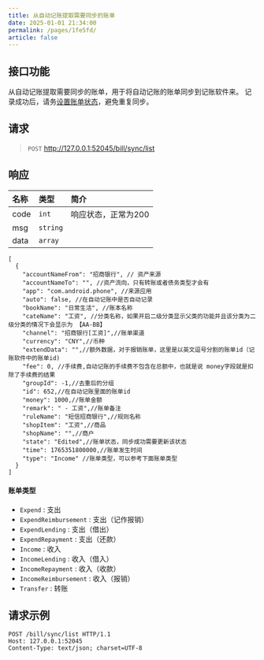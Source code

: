 ```yaml
---
title: 从自动记账提取需要同步的账单
date: 2025-01-01 21:34:00
permalink: /pages/1fe5fd/
article: false
---
```

## 接口功能

从自动记账提取需要同步的账单，用于将自动记账的账单同步到记账软件来。
记录成功后，请务[设置账单状态](/pages/b0950c/)，避免重复同步。

## 请求

> `POST` http://127.0.0.1:52045/bill/sync/list


## 响应

| 名称    | 类型       | 简介          |
|:------|:---------|:------------|
| code  | `int`    | 响应状态，正常为200 |
| msg   | `string` |             |
| data  | `array`  |       |

```json5
[
  {
    "accountNameFrom": "招商银行", // 资产来源
    "accountNameTo": "", //资产流向，只有转账或者债务类型才会有
    "app": "com.android.phone", //来源应用
    "auto": false, //在自动记账中是否自动记录
    "bookName": "日常生活", //账本名称
    "cateName": "工资", //分类名称，如果开启二级分类显示父类的功能并且该分类为二级分类的情况下会显示为 【AA-BB】
    "channel": "招商银行[工资]",//账单渠道
    "currency": "CNY",//币种
    "extendData": "",//额外数据，对于报销账单，这里是以英文逗号分割的账单id（记账软件中的账单id)
    "fee": 0, //手续费,自动记账的手续费不包含在总额中，也就是说 money字段就是扣除了手续费的结果
    "groupId": -1,//去重后的分组
    "id": 652,//在自动记账里面的账单id
    "money": 1000,//账单金额
    "remark": " - 工资",//账单备注
    "ruleName": "短信招商银行",//规则名称
    "shopItem": "工资",//商品
    "shopName": "",//商户
    "state": "Edited",//账单状态，同步成功需要更新该状态
    "time": 1765351800000,//账单发生时间
    "type": "Income" //账单类型，可以参考下面账单类型
  }
]
```
#### 账单类型

- `Expend` : 支出
- `ExpendReimbursement` : 支出（记作报销）
- `ExpendLending` : 支出（借出）
- `ExpendRepayment` : 支出（还款）
- `Income` : 收入
- `IncomeLending` : 收入（借入）
- `IncomeRepayment` : 收入（收款）
- `IncomeReimbursement` : 收入（报销）
- `Transfer` : 转账


## 请求示例


```http request
POST /bill/sync/list HTTP/1.1
Host: 127.0.0.1:52045
Content-Type: text/json; charset=UTF-8


```
